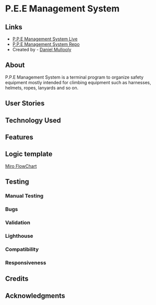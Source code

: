 # P.E.E Management System

## Links

- [P.P.E Management System Live](https://ppe-managment-system-fbe7b98e0e3d.herokuapp.com/)
- [P.P.E Management System Repo](https://github.com/Mulloo/ppe_managment_system)
- Created by - [Daniel Mullooly](https://github.com/Mulloo)

## About

P.P.E Management System is a terminal program to organize safety equipment mostly intended for climbing equipment such as harnesses, helmets, ropes, lanyards and so on.

## User Stories

## Technology Used

## Features

## Logic template

[Miro FlowChart]("https://miro.com/app/board/uXjVN8ulxCg=/?share_link_id=908951638780")

## Testing

### Manual Testing

### Bugs

### Validation

### Lighthouse

### Compatibility

### Responsiveness

## Credits

## Acknowledgments
